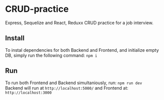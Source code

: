 # CRUD-practice
Express, Sequelize and React, Reduxx CRUD practice for a job interview.

## Install
To instal dependencies for both Backend and Frontend, and initialize empty DB, simply run the following command:
`npm i`

## Run
To run both Frontend and Backend simultaniously, run:
`npm run dev`
Backend will run at `http://localhost:5000/`
and Frontend at: `http://localhost:3000`

